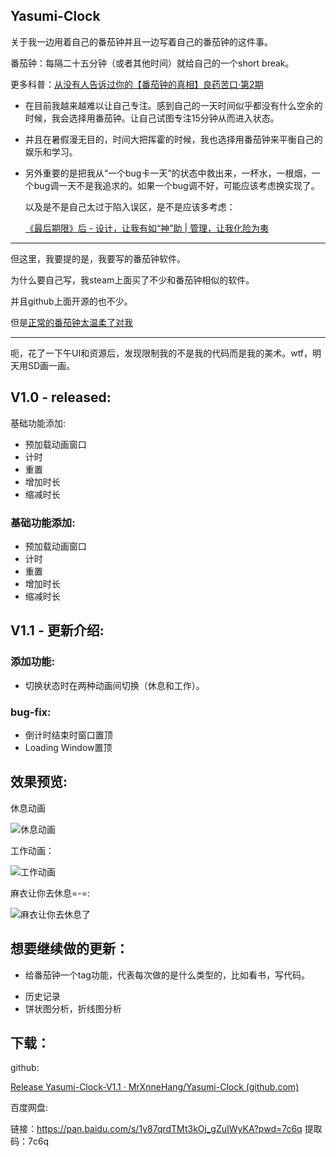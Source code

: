 ## Yasumi-Clock



关于我一边用着自己的番茄钟并且一边写着自己的番茄钟的这件事。

番茄钟：每隔二十五分钟（或者其他时间）就给自己的一个short break。

更多科普：[从没有人告诉过你的【番茄钟的真相】良药苦口·第2期](https://www.bilibili.com/video/BV19x411d7UB/?spm_id_from=333.337.search-card.all.click&vd_source=d7601f0fc447d708fff71aa75186ea10)

* 在目前我越来越难以让自己专注。感到自己的一天时间似乎都没有什么空余的时候，我会选择用番茄钟。让自己试图专注15分钟从而进入状态。

* 并且在暑假漫无目的，时间大把挥霍的时候，我也选择用番茄钟来平衡自己的娱乐和学习。

* 另外重要的是把我从“一个bug卡一天”的状态中救出来，一杯水，一根烟，一个bug调一天不是我追求的。如果一个bug调不好，可能应该考虑换实现了。

  以及是不是自己太过于陷入误区，是不是应该多考虑：

  [《最后期限》后 - 设计，让我有如“神”助 | 管理，让我化险为夷](http://xnnehang.top/blog/57)

---

但这里，我要提的是，我要写的番茄钟软件。

为什么要自己写，我steam上面买了不少和番茄钟相似的软件。

并且github上面开源的也不少。

但是[正常的番茄钟太温柔了对我](https://github.com/MrXnneHang/Yasumi-Clock/blob/master/README.md)



---

呃，花了一下午UI和资源后，发现限制我的不是我的代码而是我的美术。wtf，明天用SD画一画。



## V1.0 - released:

基础功能添加:

- 预加载动画窗口
- 计时
- 重置
- 增加时长
- 缩减时长



### 基础功能添加:

- 预加载动画窗口
- 计时
- 重置
- 增加时长
- 缩减时长

## V1.1 - 更新介绍:

### 添加功能:

- 切换状态时在两种动画间切换（休息和工作）。

### bug-fix:

- 倒计时结束时窗口置顶
- Loading Window置顶





## 效果预览:

休息动画

![休息动画](https://fastly.jsdelivr.net/gh/MrXnneHang/blog_img/BlogHosting/img/24/07/202407151049310.jpeg)

工作动画：

![工作动画](https://fastly.jsdelivr.net/gh/MrXnneHang/blog_img/BlogHosting/img/24/07/202407151049588.jpeg)

麻衣让你去休息=-=:


![麻衣让你去休息了](https://fastly.jsdelivr.net/gh/MrXnneHang/blog_img/BlogHosting/img/24/07/202407151049799.jpeg)



## 想要继续做的更新：

* 给番茄钟一个tag功能，代表每次做的是什么类型的，比如看书，写代码。

- 历史记录
- 饼状图分析，折线图分析



## 下载：

github:

[Release Yasumi-Clock-V1.1 · MrXnneHang/Yasumi-Clock (github.com)](https://github.com/MrXnneHang/Yasumi-Clock/releases/tag/Yasumi-v1.1)

百度网盘:

链接：https://pan.baidu.com/s/1y87qrdTMt3kOj_gZuIWyKA?pwd=7c6q 
提取码：7c6q 
